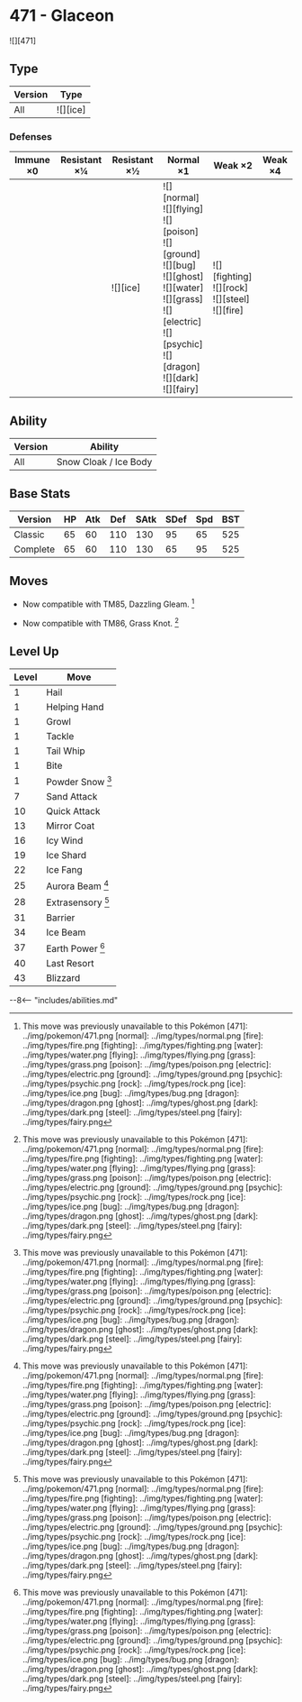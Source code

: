 # 471 - Glaceon
![][471]

## Type

Version | Type
---     | ---
All     | ![][ice]

### Defenses

Immune ×0 | Resistant ×¼ | Resistant ×½ | Normal ×1                                                                                                                                                                                     | Weak ×2                                                   | Weak ×4
---       | ---          | ---          | ---                                                                                                                                                                                           | ---                                                       | ---
&nbsp;    | &nbsp;       | ![][ice]<br> | ![][normal]<br>![][flying]<br>![][poison]<br>![][ground]<br>![][bug]<br>![][ghost]<br>![][water]<br>![][grass]<br>![][electric]<br>![][psychic]<br>![][dragon]<br>![][dark]<br>![][fairy]<br> | ![][fighting]<br>![][rock]<br>![][steel]<br>![][fire]<br> | &nbsp;

## Ability

Version | Ability
---     | ---
All     | Snow Cloak / Ice Body

## Base Stats

Version  | HP  | Atk | Def | SAtk | SDef | Spd | BST
---      | --- | --- | --- | ---  | ---  | --- | ---
Classic  | 65  | 60  | 110 | 130  | 95   | 65  | 525
Complete | 65  | 60  | 110 | 130  | 65   | 95  | 525

## Moves

 - Now compatible with TM85, Dazzling Gleam. [^1]

 - Now compatible with TM86, Grass Knot. [^1]

## Level Up

Level | Move
---   | ---
1     | Hail
1     | Helping Hand
1     | Growl
1     | Tackle
1     | Tail Whip
1     | Bite
1     | Powder Snow [^1]
7     | Sand Attack
10    | Quick Attack
13    | Mirror Coat
16    | Icy Wind
19    | Ice Shard
22    | Ice Fang
25    | Aurora Beam [^1]
28    | Extrasensory [^1]
31    | Barrier
34    | Ice Beam
37    | Earth Power [^1]
40    | Last Resort
43    | Blizzard


--8<-- "includes/abilities.md"

[^1]: This move was previously unavailable to this Pokémon
[471]: ../img/pokemon/471.png
[normal]: ../img/types/normal.png
[fire]: ../img/types/fire.png
[fighting]: ../img/types/fighting.png
[water]: ../img/types/water.png
[flying]: ../img/types/flying.png
[grass]: ../img/types/grass.png
[poison]: ../img/types/poison.png
[electric]: ../img/types/electric.png
[ground]: ../img/types/ground.png
[psychic]: ../img/types/psychic.png
[rock]: ../img/types/rock.png
[ice]: ../img/types/ice.png
[bug]: ../img/types/bug.png
[dragon]: ../img/types/dragon.png
[ghost]: ../img/types/ghost.png
[dark]: ../img/types/dark.png
[steel]: ../img/types/steel.png
[fairy]: ../img/types/fairy.png
